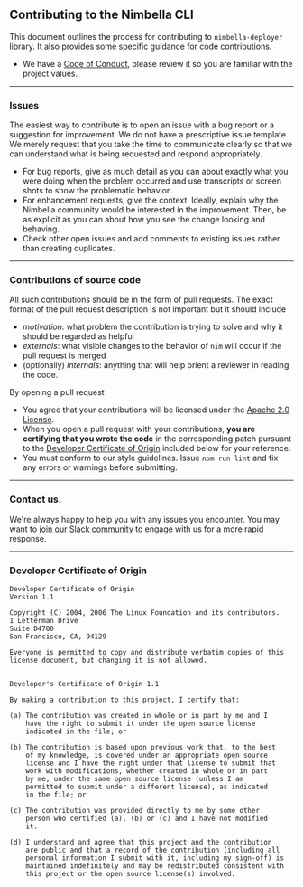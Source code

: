 ## Contributing to the Nimbella CLI

This document outlines the process for contributing to `nimbella-deployer` library. It also provides some specific guidance for code contributions.

- We have a [Code of Conduct](CODE_OF_CONDUCT.md), please review it so you are familiar with the project values.

---

### Issues

The easiest way to contribute is to open an issue with a bug report or a suggestion for improvement.   We do not have a prescriptive issue template.  We merely request that you take the time to communicate clearly so that we can understand what is being requested and respond appropriately.

- For bug reports, give as much detail as you can about exactly what you were doing when the problem occurred and use transcripts or screen shots to show the problematic behavior.
- For enhancement requests, give the context.  Ideally, explain why the Nimbella community would be interested in the improvement.  Then, be as explicit as you can about how you see the change looking and behaving.
- Check other open issues and add comments to existing issues rather than creating duplicates.

---

### Contributions of source code

All such contributions should be in the form of pull requests.  The exact format of the pull request description is not important but it should include

- _motivation_: what problem the contribution is trying to solve and why it should be regarded as helpful
- _externals_: what visible changes to the behavior of `nim` will occur if the pull request is merged
- (optionally) _internals_: anything that will help orient a reviewer in reading the code.

By opening a pull request

- You agree that your contributions will be licensed under the [Apache 2.0 License](LICENSE).
- When you open a pull request with your contributions, **you are certifying that you wrote the code** in the corresponding patch pursuant to the [Developer Certificate of Origin](#developer-certificate-of-origin) included below for your reference.
- You must conform to our style guidelines.  Issue `npm run lint` and fix any errors or warnings before submitting.

---

### Contact us.

We're always happy to help you with any issues you encounter. You may want to [join our Slack community](https://nimbella-community.slack.com/) to engage with us for a more rapid response.

---

### Developer Certificate of Origin

```
Developer Certificate of Origin
Version 1.1

Copyright (C) 2004, 2006 The Linux Foundation and its contributors.
1 Letterman Drive
Suite D4700
San Francisco, CA, 94129

Everyone is permitted to copy and distribute verbatim copies of this
license document, but changing it is not allowed.


Developer's Certificate of Origin 1.1

By making a contribution to this project, I certify that:

(a) The contribution was created in whole or in part by me and I
    have the right to submit it under the open source license
    indicated in the file; or

(b) The contribution is based upon previous work that, to the best
    of my knowledge, is covered under an appropriate open source
    license and I have the right under that license to submit that
    work with modifications, whether created in whole or in part
    by me, under the same open source license (unless I am
    permitted to submit under a different license), as indicated
    in the file; or

(c) The contribution was provided directly to me by some other
    person who certified (a), (b) or (c) and I have not modified
    it.

(d) I understand and agree that this project and the contribution
    are public and that a record of the contribution (including all
    personal information I submit with it, including my sign-off) is
    maintained indefinitely and may be redistributed consistent with
    this project or the open source license(s) involved.
```
